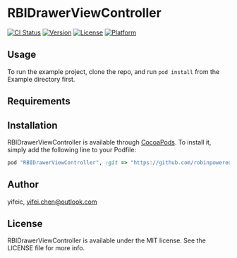 # RBIDrawerViewController

[![CI Status](http://img.shields.io/travis/yifeic/CYFDrawerViewController.svg?style=flat)](https://travis-ci.org/yifeic/CYFDrawerViewController)
[![Version](https://img.shields.io/cocoapods/v/CYFDrawerViewController.svg?style=flat)](http://cocoapods.org/pods/CYFDrawerViewController)
[![License](https://img.shields.io/cocoapods/l/CYFDrawerViewController.svg?style=flat)](http://cocoapods.org/pods/CYFDrawerViewController)
[![Platform](https://img.shields.io/cocoapods/p/CYFDrawerViewController.svg?style=flat)](http://cocoapods.org/pods/CYFDrawerViewController)

## Usage

To run the example project, clone the repo, and run `pod install` from the Example directory first.

## Requirements

## Installation

RBIDrawerViewController is available through [CocoaPods](http://cocoapods.org). To install
it, simply add the following line to your Podfile:

```ruby
pod "RBIDrawerViewController", :git => "https://github.com/robinpowered/RBIDrawerViewController"
```

## Author

yifeic, yifei.chen@outlook.com

## License

RBIDrawerViewController is available under the MIT license. See the LICENSE file for more info.
